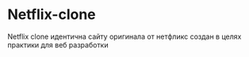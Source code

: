 # Netflix-clone
Netflix clone
идентична сайту оригинала от нетфликс
создан в целях практики для веб разработки
